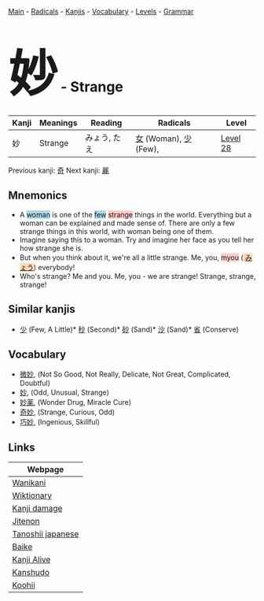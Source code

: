 <style> bigfont {font-size: 100px}</style>
[Main](../index.md) -
[Radicals](../radicals.md) -
[Kanjis](../kanjis.md) -
[Vocabulary](../vocabulary.md) -
[Levels](../levels.md) -
[Grammar](../grammar.md)
# <bigfont> 妙</bigfont> - Strange 

| Kanji | Meanings | Reading | Radicals | Level |
| --- | --- | --- | --- | --- |
| 妙 | Strange | みょう, たえ | [女](../radicals/女.md) (Woman), [少](../radicals/少.md) (Few),  | [Level 28](../levels/wk_level28.md) |

Previous kanji: [奇](奇.md) Next kanji: [麗](麗.md) 

## Mnemonics
 * A <span style="background-color:#ADD8E6"> woman</span> is one of the <span style="background-color:#ADD8E6"> few</span> <span style="background-color:#ffcccb"> strange</span> things in the world. Everything but a woman can be explained and made sense of. There are only a few strange things in this world, with woman being one of them.
* Imagine saying this to a woman. Try and imagine her face as you tell her how strange she is.
* But when you think about it, we're all a little strange. Me, you, <span style="background-color:#ffcccb"> myou</span> (<span style="background-color:#fed8b1"> [みょう](https://jisho.org/search/みょう)</span>) everybody!
* Who's strange? Me and you. Me, you - we are strange! Strange, strange, strange!


## Similar kanjis
 * [少](少.md) (Few, A Little)* [秒](秒.md) (Second)* [砂](砂.md) (Sand)* [沙](沙.md) (Sand)* [省](省.md) (Conserve)


## Vocabulary
 * [微妙](../vocabulary/妙.md), (Not So Good, Not Really, Delicate, Not Great, Complicated, Doubtful)
* [妙](../vocabulary/妙.md), (Odd, Unusual, Strange)
* [妙薬](../vocabulary/妙.md), (Wonder Drug, Miracle Cure)
* [奇妙](../vocabulary/妙.md), (Strange, Curious, Odd)
* [巧妙](../vocabulary/妙.md), (Ingenious, Skillful)



## Links 

| Webpage |
| --- |
| [Wanikani          ](https://www.wanikani.com/kanji/妙) |
| [Wiktionary        ](https://en.wiktionary.org/wiki/妙) |
| [Kanji damage      ](http://www.kanjidamage.com/kanji/search?utf8=✓&q=妙) |
| [Jitenon           ](https://jitenon.com/kanji/妙) |
| [Tanoshii japanese ](https://www.tanoshiijapanese.com/dictionary/kanji.cfm?k=妙) |
| [Baike             ](https://baike.baidu.com/item/妙) |
| [Kanji Alive       ](https://app.kanjialive.com/妙) |
| [Kanshudo          ](https://www.kanshudo.com/searchmn?q=妙) |
| [Koohii            ](https://kanji.koohii.com/study/kanji/妙) |
